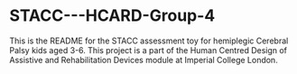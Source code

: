 # STACC---HCARD-Group-4

This is the README for the STACC assessment toy for hemiplegic Cerebral Palsy kids aged 3-6. This project is a part of the Human Centred Design of Assistive and Rehabilitation Devices module at Imperial College London.
